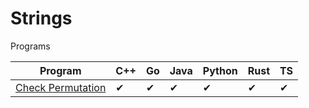 
# Strings

  

Programs

  

|Program|C++|Go|Java|Python|Rust|TS|
|--|--|--|--|--|--|--|
| [Check Permutation](./check_permutation)|✔  |✔  |✔  |✔  |✔  |✔  |
